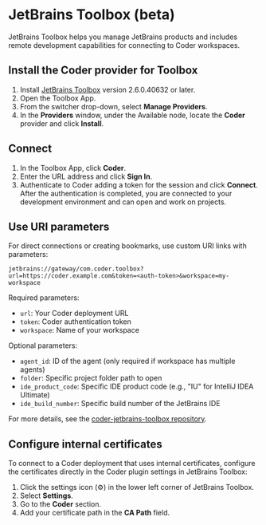 # JetBrains Toolbox (beta)

JetBrains Toolbox helps you manage JetBrains products and includes remote development capabilities for connecting to Coder workspaces.

## Install the Coder provider for Toolbox

1. Install [JetBrains Toolbox](https://www.jetbrains.com/toolbox-app/) version 2.6.0.40632 or later.
1. Open the Toolbox App.
1. From the switcher drop-down, select **Manage Providers**.
1. In the **Providers** window, under the Available node, locate the **Coder** provider and click **Install**.

## Connect

1. In the Toolbox App, click **Coder**.
1. Enter the URL address and click **Sign In**.
1. Authenticate to Coder adding a token for the session and click **Connect**.
   After the authentication is completed, you are connected to your development environment and can open and work on projects.

## Use URI parameters

For direct connections or creating bookmarks, use custom URI links with parameters:

```shell
jetbrains://gateway/com.coder.toolbox?url=https://coder.example.com&token=<auth-token>&workspace=my-workspace
```

Required parameters:

- `url`: Your Coder deployment URL
- `token`: Coder authentication token
- `workspace`: Name of your workspace

Optional parameters:

- `agent_id`: ID of the agent (only required if workspace has multiple agents)
- `folder`: Specific project folder path to open
- `ide_product_code`: Specific IDE product code (e.g., "IU" for IntelliJ IDEA Ultimate)
- `ide_build_number`: Specific build number of the JetBrains IDE

For more details, see the [coder-jetbrains-toolbox repository](https://github.com/coder/coder-jetbrains-toolbox#connect-to-a-coder-workspace-via-jetbrains-toolbox-uri).

## Configure internal certificates

To connect to a Coder deployment that uses internal certificates, configure the certificates directly in the Coder plugin settings in JetBrains Toolbox:

1. Click the settings icon (⚙) in the lower left corner of JetBrains Toolbox.
1. Select **Settings**.
1. Go to the **Coder** section.
1. Add your certificate path in the **CA Path** field.
